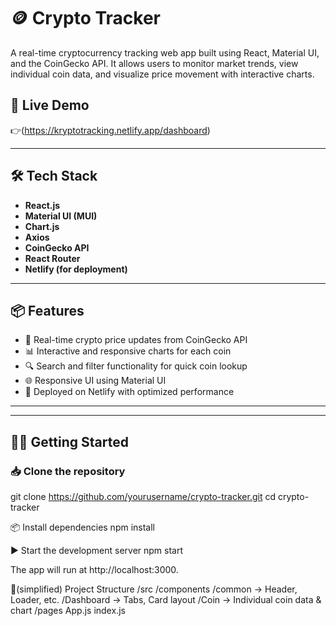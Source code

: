 # 🪙 Crypto Tracker

A real-time cryptocurrency tracking web app built using React, Material UI, and the CoinGecko API. It allows users to monitor market trends, view individual coin data, and visualize price movement with interactive charts.

## 🚀 Live Demo
👉(https://kryptotracking.netlify.app/dashboard)

---

## 🛠️ Tech Stack

- **React.js**
- **Material UI (MUI)**
- **Chart.js**
- **Axios**
- **CoinGecko API**
- **React Router**
- **Netlify (for deployment)**

---

## 📦 Features

- 🔄 Real-time crypto price updates from CoinGecko API  
- 📊 Interactive and responsive charts for each coin  
- 🔍 Search and filter functionality for quick coin lookup  
- 🌐 Responsive UI using Material UI  
- 🚀 Deployed on Netlify with optimized performance  

---

---

## 🧑‍💻 Getting Started

### 📥 Clone the repository
git clone https://github.com/yourusername/crypto-tracker.git
cd crypto-tracker

📦 Install dependencies
npm install

▶️ Start the development server
npm start

The app will run at http://localhost:3000.


📁(simplified) Project Structure
/src
  /components
    /common       → Header, Loader, etc.
    /Dashboard    → Tabs, Card layout
    /Coin         → Individual coin data & chart
  /pages
    App.js
    index.js
   
